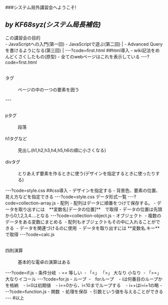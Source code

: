###システム局外講習会へようこそ!

*by KF68syz(システム局長補佐)*
---
<div style="text-align: left;">
この講習会の目的
</div>
- JavaScriptへの入門(第一回)
- JavaScriptで遊ぶ(第二回) |
- Advanced Queryを書けるようになる(第三回) |
---?code=first.html
##html導入
- wiki記法をめんどくさくしたもの(原型)
- 全てのwebページはこれを表示している
---?code=first.html
<dl>
  <dt>タグ</dt>
  <dd>ページの中の一つの要素を囲う</dd>
</dl>
---
<dl>
  <dt>pタグ</dt>
  <dd>段落</dd>
  <dt>h1タグなど</dt>
  <dd>見出し(h1,h2,h3,h4,h5,h6の順に小さくなる)</dd>
  <dt>divタグ</dt>
  <dd>とりあえず要素を作るときに使う(デザインを指定するときに使ったりする)</dd>
</dl>
---?code=style.css
##css導入
- デザインを指定する
- 背景色、要素の位置、見え方などを指定できる
---?code=style.css
データ形式一覧
---?code=collection-array.js
- 配列
  - 配列はデータに順番をつけて保存する。
  - データを取り出すには　**変数名[データの位置]**　で取得
  - データの位置は先頭から0,1,2,3,4....となる
---?code=collection-object.js
- オブジェクト
  - 複数のデータをある変数にまとめる
  - 配列もオブジェクトもその中に入れることができる
  - データを関連づけるのに使用
  - データを取り出すには **変数名.キー**で取得
---?code=calc.js
<dl>
  <dt>四則演算</dt>
  <dd>基本的な電卓の演算はある</dd>
</dl>
---?code=if.js
- 条件分岐
  - == 等しい
  - 「<」 「>」 大なり 小なり
  - 「>=」 大なりイコール
---?code=for.js
- ループ
  -　forループ
    - iは何番目のループかを格納
    - i=0は初期値
    - i==0から、i<10までループする
    - i++はi=i+1の略
---?code=function.js
- 関数
  - 処理を保存
  - 引数という値を与えることができる
---
#以上
